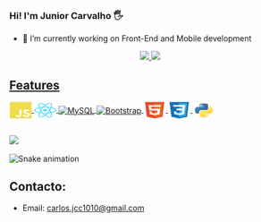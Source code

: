 ### Hi! I'm Junior Carvalho 🖐️

- 🔭 I’m currently working on Front-End and Mobile development



<div align="center">
  <a href="https://github.com/Junior4Carvalho">
  <img height="180em" src="https://github-readme-stats.vercel.app/api?username=Junior4Carvalho&show_icons=true&theme=tokyonight&include_all_commits=true&count_private=true"/>         
  
  <img height="180em" src="https://github-readme-stats.vercel.app/api/top-langs/?username=Junior4Carvalho&layout=compact&langs_count=7&theme=tokyonight"/>
</div>

## Features

<div style="display: inline_block">
  <img align="center" alt="JavaScript" height="30" width="40" src="https://raw.githubusercontent.com/devicons/devicon/master/icons/javascript/javascript-plain.svg">
  <img align="center" alt="React Native" height="30" width="40" src="https://raw.githubusercontent.com/devicons/devicon/master/icons/react/react-original.svg">
  <img align="center" alt="MySQL" height="30" width="50" src="https://cdn.jsdelivr.net/gh/devicons/devicon/icons/mysql/mysql-original.svg"/>
  <img align="center" alt="Bootstrap" height="30" width="40" src="https://cdn.jsdelivr.net/gh/devicons/devicon/icons/bootstrap/bootstrap-original.svg"/>
  <img align="center" alt="HTML5" height="30" width="40" src="https://raw.githubusercontent.com/devicons/devicon/master/icons/html5/html5-original.svg">
  <img align="center" alt="CSS3" height="30" width="40" src="https://raw.githubusercontent.com/devicons/devicon/master/icons/css3/css3-original.svg">
  <img align="center" alt="Python" height="30" width="40" src="https://raw.githubusercontent.com/devicons/devicon/master/icons/python/python-original.svg">
  
          
  ##
 
<div> 
  <a href="https://instagram.com/Junior_Carvalho06" target="_blank"><img src="https://img.shields.io/badge/-Instagram-%23E4405F?style=for-the-badge&logo=instagram&logoColor=white" target="_blank"></a>
    
  ![Snake animation](https://github.com/Junior4Carvalho/Junior4Carvalho/blob/output/github-contribution-grid-snake.svg)
 
</div>

## Contacto:
 - Email: carlos.jcc1010@gmail.com
